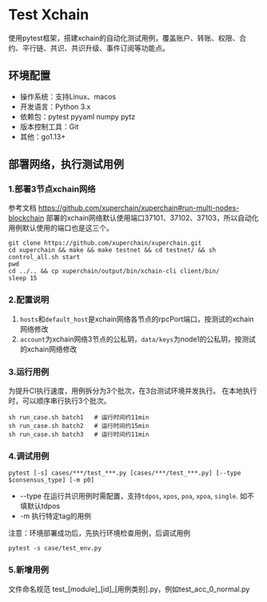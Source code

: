# Test Xchain
使用pytest框架，搭建xchain的自动化测试用例，覆盖账户、转账、权限、合约、平行链、共识、共识升级、事件订阅等功能点。

## 环境配置
- 操作系统：支持Linux、macos
- 开发语言：Python 3.x
- 依赖包：pytest pyyaml numpy pytz
- 版本控制工具：Git
- 其他：go1.13+

## 部署网络，执行测试用例
### 1.部署3节点xchain网络
参考文档 https://github.com/xuperchain/xuperchain#run-multi-nodes-blockchain
部署的xchain网络默认使用端口37101、37102、37103，所以自动化用例默认使用的端口也是这三个。
```
git clone https://github.com/xuperchain/xuperchain.git
cd xuperchain && make && make testnet && cd testnet/ && sh control_all.sh start
pwd
cd ../.. && cp xuperchain/output/bin/xchain-cli client/bin/
sleep 15
```

### 2.配置说明
1. `hosts`和`default_host`是xchain网络各节点的rpcPort端口，按测试的xchain网络修改
2. `account`为xchain网络3节点的公私玥，`data/keys`为node1的公私玥，按测试的xchain网络修改

### 3.运行用例
为提升CI执行速度，用例拆分为3个批次，在3台测试环境并发执行。
在本地执行时，可以顺序串行执行3个批次。
```
sh run_case.sh batch1   # 运行时间约11min
sh run_case.sh batch2   # 运行时间约15min
sh run_case.sh batch3   # 运行时间约11min
```

### 4.调试用例
```
pytest [-s] cases/***/test_***.py [cases/***/test_***.py] [--type $consensus_type] [-m p0]
```
* --type 在运行共识用例时需配置，支持`tdpos`, `xpos`, `poa`, `xpoa`, `single`. 如不填默认tdpos
* -m 执行特定tag的用例

注意：环境部署成功后，先执行环境检查用例，后调试用例
```
pytest -s case/test_env.py
```

### 5.新增用例
文件命名规范 test_[module]\_[id]\_[用例类别].py，例如test_acc_0_normal.py
